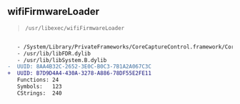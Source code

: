## wifiFirmwareLoader

> `/usr/libexec/wifiFirmwareLoader`

```diff

   - /System/Library/PrivateFrameworks/CoreCaptureControl.framework/CoreCaptureControl
   - /usr/lib/libFDR.dylib
   - /usr/lib/libSystem.B.dylib
-  UUID: 8AA4B32C-2652-3E0C-B0C3-7B1A2A067C3C
+  UUID: B7D9D4A4-430A-3278-A886-78DF55E2FE11
   Functions: 24
   Symbols:   123
   CStrings:  240

```
